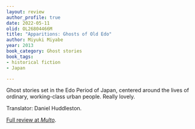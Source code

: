 ```yaml
---
layout: review
author_profile: true
date: 2022-05-11 
olid: OL26804466M
title: "Apparitions: Ghosts of Old Edo"
author: Miyuki Miyabe
year: 2013
book_category: Ghost stories
book_tags:
- historical fiction
- Japan

---
```


Ghost stories set in the Edo Period of Japan, centered around the lives of ordinary, working-class urban people. Really lovely.

Translator: Daniel Huddleston.

[Full review at *Multo*](https://multoghost.wordpress.com/2022/05/11/reading-apparitions/).